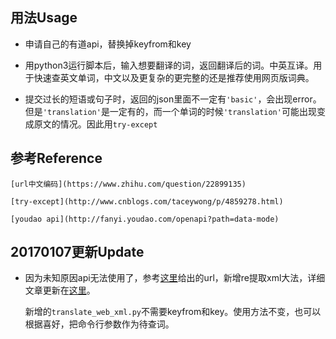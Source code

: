 ##	用法Usage

*	申请自己的有道api，替换掉keyfrom和key

*	用python3运行脚本后，输入想要翻译的词，返回翻译后的词。中英互译。用于快速查英文单词，中文以及更复杂的更完整的还是推荐使用网页版词典。

*	提交过长的短语或句子时，返回的json里面不一定有`'basic'`，会出现error。但是`'translation'`是一定有的，而一个单词的时候`'translation'`可能出现变成原文的情况。因此用`try-except`

##	参考Reference

	[url中文编码](https://www.zhihu.com/question/22899135)

	[try-except](http://www.cnblogs.com/taceywong/p/4859278.html)

	[youdao api](http://fanyi.youdao.com/openapi?path=data-mode)

##	20170107更新Update

*	因为未知原因api无法使用了，参考[这里](https://github.com/ianva/vim-youdao-translater/blob/master/plugin/ydt.vim)给出的url，新增re提取xml大法，详细文章更新在[这里]()。

	新增的`translate_web_xml.py`不需要keyfrom和key。使用方法不变，也可以根据喜好，把命令行参数作为待查词。

